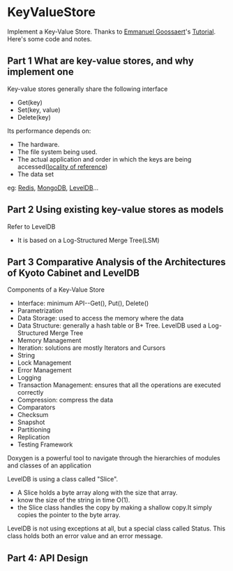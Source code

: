 # KeyValueStore
Implement a Key-Value Store. Thanks to [Emmanuel Goossaert](http://goossaert.com/)'s [Tutorial](https://codecapsule.com/2012/11/07/ikvs-implementing-a-key-value-store-table-of-contents/). Here's some code and notes.

## Part 1 What are key-value stores, and why implement one
Key-value stores generally share the following interface
- Get(key)
- Set(key, value)
- Delete(key)

Its performance depends on:
- The hardware.
- The file system being used.
- The actual application and order in which the keys are being accessed([locality of reference](http://en.wikipedia.org/wiki/Locality_of_reference))
- The data set

eg: [Redis](https://github.com/redis/redis), [MongoDB](https://github.com/mongodb/mongo), [LevelDB](https://github.com/google/leveldb)...

## Part 2 Using existing key-value stores as models
Refer to LevelDB
- It is based on a Log-Structured Merge Tree(LSM)

## Part 3 Comparative Analysis of the Architectures of Kyoto Cabinet and LevelDB

Components of a Key-Value Store
- Interface: minimum API--Get(), Put(), Delete()
- Parametrization
- Data Storage: used to access the memory where the data
- Data Structure: generally a hash table or B+ Tree. LevelDB used a Log-Structured Merge Tree
- Memory Management
- Iteration: solutions are mostly Iterators and Cursors
- String
- Lock Management
- Error Management
- Logging
- Transaction Management: ensures that all the operations are executed correctly
- Compression: compress the data
- Comparators
- Checksum
- Snapshot
- Partitioning
- Replication
- Testing Framework

Doxygen is a powerful tool to navigate through the hierarchies of modules and classes of an application

LevelDB is using a class called "Slice". 
- A Slice holds a byte array along with the size that array.
- know the size of the string in time O(1).
- the Slice class handles the copy by making a shallow copy.It simply copies the pointer to the byte array.

LevelDB is not using exceptions at all, but a special class called Status. This class holds both an error value and an error message.

## Part 4: API Design


